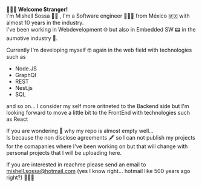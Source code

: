 <b> 🧙🏻‍♂️ Welcome Stranger!</b> <br>
I'm Mishell Sossa 🧔🏻 , I'm a Software engineer 👨🏽‍💻 from México 🇲🇽 with almost 10 years in the industry.<br>
I've been working in Webdevelopment 🌐 but also in Embedded SW 📟  in the aumotive industry 🚗.

Currently I'm developing myself 🤓 again in  the web field with technologies such as 
<ul>
  <li>Node.JS</li>
  <li>GraphQl</li> 
  <li>REST</li>
  <li>Nest.js</li>
  <li>SQL</li>
  </ul>
and so on... I consider my self more
oritneted to the Backend side but I'm looking forward to move a little bit to the FrontEnd with technologies such as React

If you are wondering 🤔 why my repo is almost empty well...<br> 
Is because the non disclose agreements 🖋️ so I can not publish my projects for the comapanies where
I've been working on but that will change with personal projects that I will be uploading here.<br>

If you are interested in reachme please send an email to mishell.sossa@hotmail.com (yes I know right... hotmail like 500 years ago right?) 👨🏼‍🦳
